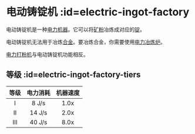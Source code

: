 # 电动铸锭机 :id=electric-ingot-factory

电动铸锭机是一种[电力机器](/Electric-Machines#machines)。它可以将[矿粉](/Dusts)冶炼成对应的[锭](/Ingots)。

电动铸锭机无法用于冶炼[合金](/Ingots#alloys)。要冶炼合金，你需要使用[电力冶炼炉](/Electric-Smeltery)。

[电力打粉机](/Electric-Ingot-Pulverizer)与电动铸锭机功能相反。

## 等级 :id=electric-ingot-factory-tiers

| 等级 | 电力消耗 | 机器速度 |
| :--: | :----: | :--------------: |
| I    | 8 J/s  | 1.0x             |
| II   | 14 J/s | 2.0x             |
| III  | 40 J/s | 8.0x             |
